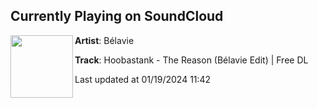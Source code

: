 ## Currently Playing on SoundCloud

[<img align="left" width="100" src="https://i1.sndcdn.com/artworks-q0r006pk8VJrxzS3-YRwzHg-t500x500.jpg">](https://soundcloud.com/belavie/the-reason)

**Artist**: Bélavie 

**Track**: Hoobastank - The Reason (Bélavie Edit) | Free DL

Last updated at 01/19/2024 11:42
